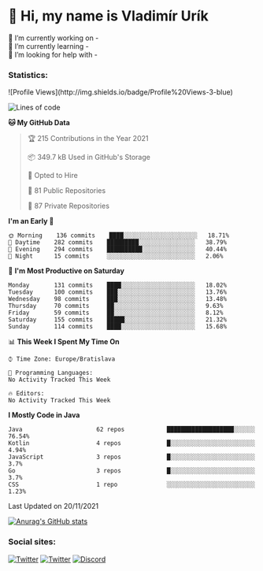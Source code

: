 <h1> 👋 Hi, my name is Vladimír Urík</h1>
<p>
 🔭 I’m currently working on -<br>
 🌱 I’m currently learning -<br>
 🤔 I’m looking for help with -<br>
</p>
<h3>Statistics:</h3>
<!--START_SECTION:waka-->
![Profile Views](http://img.shields.io/badge/Profile%20Views-3-blue)

![Lines of code](https://img.shields.io/badge/From%20Hello%20World%20I%27ve%20Written-2.4%20million%20lines%20of%20code-blue)

**🐱 My GitHub Data** 

> 🏆 215 Contributions in the Year 2021
 > 
> 📦 349.7 kB Used in GitHub's Storage 
 > 
> 💼 Opted to Hire
 > 
> 📜 81 Public Repositories 
 > 
> 🔑 87 Private Repositories  
 > 
**I'm an Early 🐤** 

```text
🌞 Morning    136 commits    ████░░░░░░░░░░░░░░░░░░░░░   18.71% 
🌆 Daytime    282 commits    █████████░░░░░░░░░░░░░░░░   38.79% 
🌃 Evening    294 commits    ██████████░░░░░░░░░░░░░░░   40.44% 
🌙 Night      15 commits     ░░░░░░░░░░░░░░░░░░░░░░░░░   2.06%

```
📅 **I'm Most Productive on Saturday** 

```text
Monday       131 commits    ████░░░░░░░░░░░░░░░░░░░░░   18.02% 
Tuesday      100 commits    ███░░░░░░░░░░░░░░░░░░░░░░   13.76% 
Wednesday    98 commits     ███░░░░░░░░░░░░░░░░░░░░░░   13.48% 
Thursday     70 commits     ██░░░░░░░░░░░░░░░░░░░░░░░   9.63% 
Friday       59 commits     ██░░░░░░░░░░░░░░░░░░░░░░░   8.12% 
Saturday     155 commits    █████░░░░░░░░░░░░░░░░░░░░   21.32% 
Sunday       114 commits    ████░░░░░░░░░░░░░░░░░░░░░   15.68%

```


📊 **This Week I Spent My Time On** 

```text
⌚︎ Time Zone: Europe/Bratislava

💬 Programming Languages: 
No Activity Tracked This Week

🔥 Editors: 
No Activity Tracked This Week

```

**I Mostly Code in Java** 

```text
Java                     62 repos            ███████████████████░░░░░░   76.54% 
Kotlin                   4 repos             █░░░░░░░░░░░░░░░░░░░░░░░░   4.94% 
JavaScript               3 repos             █░░░░░░░░░░░░░░░░░░░░░░░░   3.7% 
Go                       3 repos             █░░░░░░░░░░░░░░░░░░░░░░░░   3.7% 
CSS                      1 repo              ░░░░░░░░░░░░░░░░░░░░░░░░░   1.23%

```



 Last Updated on 20/11/2021
<!--END_SECTION:waka-->

[![Anurag's GitHub stats](https://github-readme-stats.vercel.app/api?username=vladimir-urik)](https://github.com/anuraghazra/github-readme-stats)

<h3>Social sites:</h3>
<p><a href="https://twitter.com/GGGEDR" target="_blank"><img alt="Twitter" src="https://img.shields.io/badge/twitter-%231DA1F2.svg?&style=for-the-badge&logo=twitter&logoColor=white" /></a> <a href="https://www.reddit.com/user/GGGEDR" target="_blank"><img alt="Twitter" src="https://img.shields.io/badge/reddit-%23FE6262.svg?&style=for-the-badge&logo=reddit&logoColor=white" /></a> <a href="https://discord.com/users/535708984959827978" target="_blank"><img alt="Discord" src="https://img.shields.io/badge/discord-%235865f2.svg?&style=for-the-badge&logo=discord&logoColor=white" />
</p>
